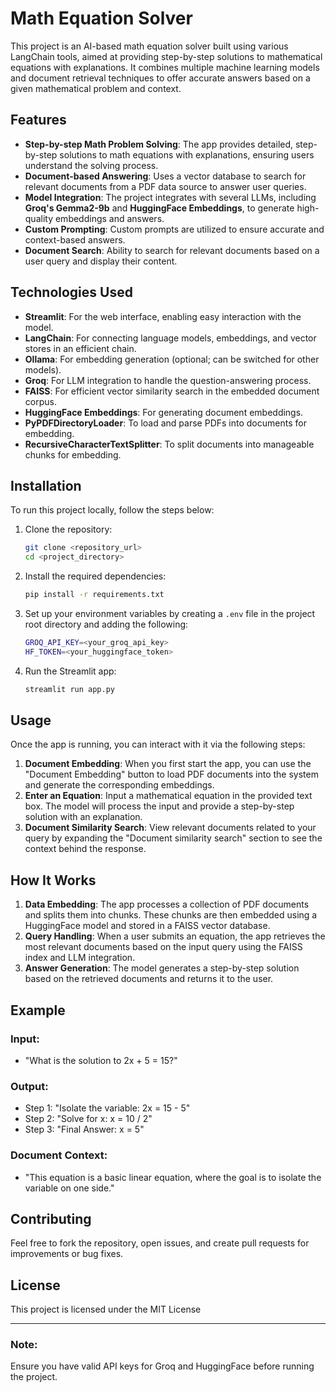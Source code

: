 
# Math Equation Solver

This project is an AI-based math equation solver built using various LangChain tools, aimed at providing step-by-step solutions to mathematical equations with explanations. It combines multiple machine learning models and document retrieval techniques to offer accurate answers based on a given mathematical problem and context.

## Features
- **Step-by-step Math Problem Solving**: The app provides detailed, step-by-step solutions to math equations with explanations, ensuring users understand the solving process.
- **Document-based Answering**: Uses a vector database to search for relevant documents from a PDF data source to answer user queries.
- **Model Integration**: The project integrates with several LLMs, including **Groq's Gemma2-9b** and **HuggingFace Embeddings**, to generate high-quality embeddings and answers.
- **Custom Prompting**: Custom prompts are utilized to ensure accurate and context-based answers.
- **Document Search**: Ability to search for relevant documents based on a user query and display their content.

## Technologies Used
- **Streamlit**: For the web interface, enabling easy interaction with the model.
- **LangChain**: For connecting language models, embeddings, and vector stores in an efficient chain.
- **Ollama**: For embedding generation (optional; can be switched for other models).
- **Groq**: For LLM integration to handle the question-answering process.
- **FAISS**: For efficient vector similarity search in the embedded document corpus.
- **HuggingFace Embeddings**: For generating document embeddings.
- **PyPDFDirectoryLoader**: To load and parse PDFs into documents for embedding.
- **RecursiveCharacterTextSplitter**: To split documents into manageable chunks for embedding.

## Installation

To run this project locally, follow the steps below:

1. Clone the repository:
   ```bash
   git clone <repository_url>
   cd <project_directory>
   ```

2. Install the required dependencies:
   ```bash
   pip install -r requirements.txt
   ```

3. Set up your environment variables by creating a `.env` file in the project root directory and adding the following:
   ```bash
   GROQ_API_KEY=<your_groq_api_key>
   HF_TOKEN=<your_huggingface_token>
   ```

4. Run the Streamlit app:
   ```bash
   streamlit run app.py
   ```

## Usage

Once the app is running, you can interact with it via the following steps:

1. **Document Embedding**: When you first start the app, you can use the "Document Embedding" button to load PDF documents into the system and generate the corresponding embeddings.
2. **Enter an Equation**: Input a mathematical equation in the provided text box. The model will process the input and provide a step-by-step solution with an explanation.
3. **Document Similarity Search**: View relevant documents related to your query by expanding the "Document similarity search" section to see the context behind the response.

## How It Works

1. **Data Embedding**: The app processes a collection of PDF documents and splits them into chunks. These chunks are then embedded using a HuggingFace model and stored in a FAISS vector database.
2. **Query Handling**: When a user submits an equation, the app retrieves the most relevant documents based on the input query using the FAISS index and LLM integration.
3. **Answer Generation**: The model generates a step-by-step solution based on the retrieved documents and returns it to the user.

## Example

### Input:
- "What is the solution to 2x + 5 = 15?"

### Output:
- Step 1: "Isolate the variable: 2x = 15 - 5"
- Step 2: "Solve for x: x = 10 / 2"
- Step 3: "Final Answer: x = 5"

### Document Context:
- "This equation is a basic linear equation, where the goal is to isolate the variable on one side."

## Contributing

Feel free to fork the repository, open issues, and create pull requests for improvements or bug fixes.

## License

This project is licensed under the MIT License

---

### Note:
Ensure you have valid API keys for Groq and HuggingFace before running the project.
